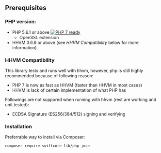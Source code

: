 ## Prerequisites

### PHP version:

* PHP 5.6.1 or above [![PHP 7 ready](http://php7ready.timesplinter.ch/swiftcore-lib/php-jose/master/badge.svg)](https://travis-ci.org/swiftcore-lib/php-jose)
  * OpenSSL extension
* HHVM 3.6.6 or above (see *HHVM Compatibility* below for more information)

### HHVM Compatibility

This library tests and runs well with hhvm, however, php is still highly recommended because of following reason:

* PHP 7 is now as fast as HHVM (faster than HHVM in most cases)
* HHVM is lack of certain implementation of what PHP has

Followings are not suppored when running with hhvm (rest are working and unit tested):

* ECDSA Signature (ES256/384/512) signing and verifying


### Installation

Preferrable way to install via Composer:

```
composer require swiftcore-lib/php-jose
```